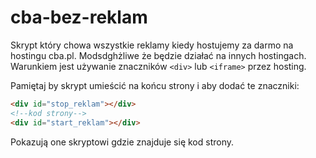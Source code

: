 # cba-bez-reklam

Skrypt który chowa wszystkie reklamy kiedy
hostujemy za darmo na hostingu cba.pl.
Modsdghżliwe że będzie działać na innych hostingach.
Warunkiem jest używanie znaczników `<div>` lub
`<iframe>` przez hosting.  
  
Pamiętaj by skrypt umieścić na końcu strony
i aby dodać te znaczniki:
```html
<div id="stop_reklam"></div>
<!--kod strony-->
<div id="start_reklam"></div>
```
Pokazują one skryptowi gdzie znajduje
się kod strony.
